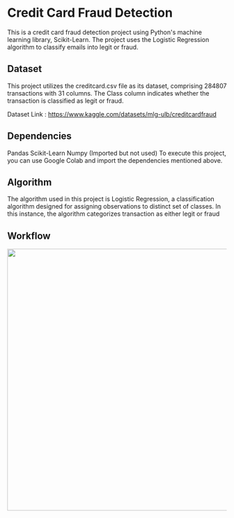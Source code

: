 # Credit Card Fraud Detection
This is a credit card fraud detection project using Python's machine learning library, Scikit-Learn. The project uses the Logistic Regression algorithm to classify emails into legit or fraud.

## Dataset
This project utilizes the creditcard.csv file as its dataset, comprising 284807 transactions with 31 columns. The Class column indicates whether the transaction is classified as legit or fraud.

 Dataset Link : https://www.kaggle.com/datasets/mlg-ulb/creditcardfraud

## Dependencies
Pandas
Scikit-Learn
Numpy (Imported but not used)
To execute this project, you can use Google Colab and import the dependencies mentioned above.

## Algorithm
The algorithm used in this project is Logistic Regression, a classification algorithm designed for assigning observations to distinct set of classes. In this instance, the algorithm categorizes transaction as either legit or fraud

## Workflow
<img src="https://github.com/AthiraBR/PortfolioProjects/assets/87892369/76aefb52-58d3-4a73-b113-910fff738dd6" height="600" width="700">
 
